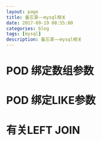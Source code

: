```yaml
---
layout: page
title: 备忘录——mysql相关
date: 2017-09-19 08:55:00
categories: blog
tags: [mysql]
description: 备忘录——mysql相关
---
```


# POD 绑定数组参数
# POD 绑定LIKE参数
# 有关LEFT JOIN